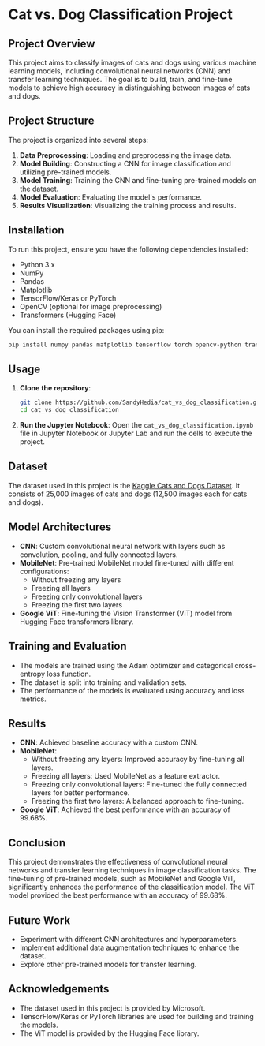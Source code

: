# Cat vs. Dog Classification Project

## Project Overview
This project aims to classify images of cats and dogs using various machine learning models, including convolutional neural networks (CNN) and transfer learning techniques. The goal is to build, train, and fine-tune models to achieve high accuracy in distinguishing between images of cats and dogs.

## Project Structure
The project is organized into several steps:
1. **Data Preprocessing**: Loading and preprocessing the image data.
2. **Model Building**: Constructing a CNN for image classification and utilizing pre-trained models.
3. **Model Training**: Training the CNN and fine-tuning pre-trained models on the dataset.
4. **Model Evaluation**: Evaluating the model's performance.
5. **Results Visualization**: Visualizing the training process and results.

## Installation
To run this project, ensure you have the following dependencies installed:
- Python 3.x
- NumPy
- Pandas
- Matplotlib
- TensorFlow/Keras or PyTorch
- OpenCV (optional for image preprocessing)
- Transformers (Hugging Face)

You can install the required packages using pip:
```bash
pip install numpy pandas matplotlib tensorflow torch opencv-python transformers
```

## Usage
1. **Clone the repository**:
   ```bash
   git clone https://github.com/SandyHedia/cat_vs_dog_classification.git
   cd cat_vs_dog_classification
   ```

2. **Run the Jupyter Notebook**:
   Open the `cat_vs_dog_classification.ipynb` file in Jupyter Notebook or Jupyter Lab and run the cells to execute the project.

## Dataset
The dataset used in this project is the [Kaggle Cats and Dogs Dataset](https://www.microsoft.com/en-us/download/details.aspx?id=54765). It consists of 25,000 images of cats and dogs (12,500 images each for cats and dogs).

## Model Architectures
- **CNN**: Custom convolutional neural network with layers such as convolution, pooling, and fully connected layers.
- **MobileNet**: Pre-trained MobileNet model fine-tuned with different configurations:
  - Without freezing any layers
  - Freezing all layers
  - Freezing only convolutional layers
  - Freezing the first two layers
- **Google ViT**: Fine-tuning the Vision Transformer (ViT) model from Hugging Face transformers library.

## Training and Evaluation
- The models are trained using the Adam optimizer and categorical cross-entropy loss function.
- The dataset is split into training and validation sets.
- The performance of the models is evaluated using accuracy and loss metrics.

## Results
- **CNN**: Achieved baseline accuracy with a custom CNN.
- **MobileNet**:
  - Without freezing any layers: Improved accuracy by fine-tuning all layers.
  - Freezing all layers: Used MobileNet as a feature extractor.
  - Freezing only convolutional layers: Fine-tuned the fully connected layers for better performance.
  - Freezing the first two layers: A balanced approach to fine-tuning.
- **Google ViT**: Achieved the best performance with an accuracy of 99.68%.

## Conclusion
This project demonstrates the effectiveness of convolutional neural networks and transfer learning techniques in image classification tasks. The fine-tuning of pre-trained models, such as MobileNet and Google ViT, significantly enhances the performance of the classification model. The ViT model provided the best performance with an accuracy of 99.68%.

## Future Work
- Experiment with different CNN architectures and hyperparameters.
- Implement additional data augmentation techniques to enhance the dataset.
- Explore other pre-trained models for transfer learning.

## Acknowledgements
- The dataset used in this project is provided by Microsoft.
- TensorFlow/Keras or PyTorch libraries are used for building and training the models.
- The ViT model is provided by the Hugging Face library.
